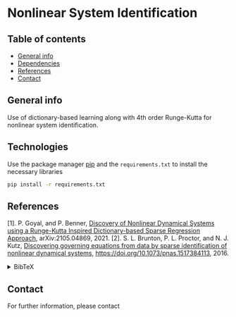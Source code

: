 # Nonlinear System Identification

## Table of contents
* [General info](#general-info)
* [Dependencies](#dependencies)
* [References](#references)
* [Contact](#contact)

## General info
Use of dictionary-based learning along with 4th order Runge-Kutta for nonlinear system identification.
	
## Technologies
Use the package manager [pip](https://pip.pypa.io/en/stable/) and the `requirements.txt` to install the necessary libraries

```bash
pip install -r requirements.txt
```
	
## References
[1]. P. Goyal, and P. Benner, [Discovery of Nonlinear Dynamical Systems using a Runge-Kutta Inspired Dictionary-based Sparse Regression Approach](https://arxiv.org/abs/2105.04869), arXiv:2105.04869, 2021.
[2]. S. L. Brunton, P. L. Proctor, and N. J. Kutz, [Discovering governing equations from data by sparse identification of nonlinear dynamical systems](https://doi.org/10.1073/pnas.1517384113), https://doi.org/10.1073/pnas.1517384113, 2016.
<details><summary>BibTeX</summary><pre>
@article{goyal2022discovery,
  title={Discovery of nonlinear dynamical systems using a Runge--Kutta inspired dictionary-based sparse regression approach},
  author={Goyal, Pawan and Benner, Peter},
  journal={Proceedings of the Royal Society A},
  volume={478},
  number={2262},
  pages={20210883},
  year={2022},
  publisher={The Royal Society}
}
@article{brunton2016discovering,
  title={Discovering governing equations from data by sparse identification of nonlinear dynamical systems},
  author={Brunton, Steven L and Proctor, Joshua L and Kutz, J Nathan},
  journal={Proceedings of the national academy of sciences},
  volume={113},
  number={15},
  pages={3932--3937},
  year={2016},
  publisher={National Acad Sciences}
}
</pre></details>

## Contact
For further information, please contact 
